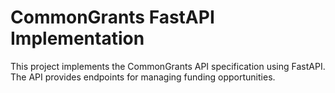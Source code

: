 # CommonGrants FastAPI Implementation

This project implements the CommonGrants API specification using FastAPI. The API provides endpoints for managing funding opportunities.
